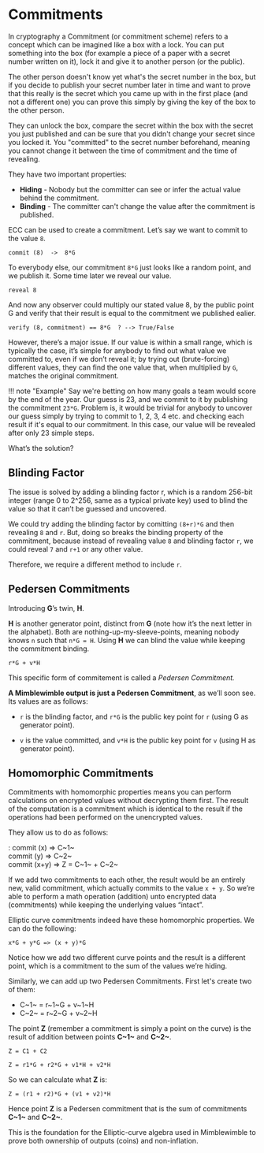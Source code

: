 # Commitments

In cryptography a Commitment (or commitment scheme) refers to a concept which can be imagined like a box with a lock. You can put something into the box (for example a piece of a paper with a secret number written on it), lock it and give it to another person (or the public).

The other person doesn't know yet what's the secret number in the box, but if you decide to publish your secret number later in time and want to prove that this really is the secret which you came up with in the first place (and not a different one) you can prove this simply by giving the key of the box to the other person.

They can unlock the box, compare the secret within the box with the secret you just published and can be sure that you didn't change your secret since you locked it. You "committed" to the secret number beforehand, meaning you cannot change it between the time of commitment and the time of revealing.

They have two important properties:

* **Hiding** - Nobody but the committer can see or infer the actual value behind the commitment.
* **Binding** - The committer can't change the value after the commitment is published.

ECC can be used to create a commitment. Let’s say we want to commit to the value `8`.

```text
commit (8)  ->  8*G
```

To everybody else, our commitment `8*G` just looks like a random point, and we publish it. Some time later we reveal our value.

```text
reveal 8
```

And now any observer could multiply our stated value 8, by the public point G and verify that their result is equal to the commitment we published ealier.

```text
verify (8, commitment) == 8*G  ? --> True/False
```

However, there’s a major issue. If our value is within a small range, which is typically the case, it’s simple for anybody to find out what value we committed to, even if we don’t reveal it; by trying out (brute-forcing) different values, they can find the one value that, when multiplied by `G`, matches the original commitment.

!!! note "Example"
    Say we're betting on how many goals a team would score by the end of the year. Our guess is 23, and we commit to it by publishing the commitment `23*G`. Problem is, it would be trivial for anybody to uncover our guess simply by trying to commit to 1, 2, 3, 4 etc. and checking each result if it's equal to our commitment. In this case, our value will be revealed after only 23 simple steps.

What’s the solution?

## Blinding Factor

The issue is solved by adding a blinding factor r, which is a random 256-bit integer (range 0 to 2^256, same as a typical private key) used to blind the value so that it can’t be guessed and uncovered.

We could try adding the blinding factor by comitting `(8+r)*G` and then revealing `8` and `r`. But, doing so breaks the binding property of the commitment, because instead of revealing value `8` and blinding factor `r`, we could reveal `7` and `r+1` or any other value.

Therefore, we require a different method to include `r`.

## Pedersen Commitments

Introducing **G**’s twin, **H**.

**H** is another generator point, distinct from **G** (note how it’s the next letter in the alphabet). Both are nothing-up-my-sleeve-points, meaning nobody knows `n` such that `n*G = H`. Using **H** we can blind the value while keeping the commitment binding.

```text
r*G + v*H
```

This specific form of commitement is called a *Pedersen Commitment.*

**A Mimblewimble output is just a Pedersen Commitment**, as we’ll soon see. Its values are as follows:

* `r` is the blinding factor, and `r*G` is the public key point for `r`   (using G as generator point).

* `v` is the value committed, and `v*H` is the public key point for `v` (using H as generator point).





## Homomorphic Commitments

Commitments with homomorphic properties means you can perform calculations on encrypted values without decrypting them first. The result of the computation is a commitment which is identical to the result if the operations had been performed on the unencrypted values.

They allow us to do as follows:

:   commit (x)  &rArr;  C~1~ </br>
	commit (y)  &rArr; C~2~ </br>
	commit (x+y) &rArr; Z = C~1~ + C~2~

If we add two commitments to each other, the result would be an entirely new, valid commitment, which actually commits to the value `x + y`. So we’re able to perform a math operation (addition) unto encrypted data (commitments) while keeping the underlying values “intact”.

Elliptic curve commitments indeed have these homomorphic properties. We can do the following:

```text
x*G + y*G => (x + y)*G
```

Notice how we add two different curve points and the result is a different point, which is a commitment to the sum of the values we’re hiding.

Similarly, we can add up two Pedersen Commitments. First let's create two of them:

* C~1~ = r~1~G + v~1~H
* C~2~ = r~2~G + v~2~H

The point **Z** (remember a commitment is simply a point on the curve) is the result of addition between points **C~1~** and **C~2~**.

```text
Z = C1 + C2
```

```text
Z = r1*G + r2*G + v1*H + v2*H
```

So we can calculate what **Z** is:

```text
Z = (r1 + r2)*G + (v1 + v2)*H
```

Hence point **Z** is a Pedersen commitment that is the sum of commitments **C~1~** and **C~2~**.

This is the foundation for the Elliptic-curve algebra used in Mimblewimble to prove both ownership of outputs (coins) and non-inflation.


[^1]: [Finessing commitments](https://joinmarket.me/blog/blog/finessing-commitments/)
